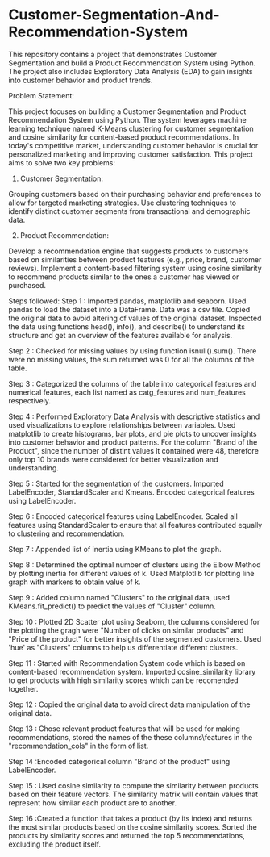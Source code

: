 # Customer-Segmentation-And-Recommendation-System
This repository contains a project that demonstrates Customer Segmentation and build a Product Recommendation System using Python. The project also includes Exploratory Data Analysis (EDA) to gain insights into customer behavior and product trends.

Problem Statement:

This project focuses on building a Customer Segmentation and Product Recommendation System using Python. The system leverages machine learning technique named K-Means clustering for customer segmentation and cosine similarity for content-based product recommendations. In today's competitive market, understanding customer behavior is crucial for personalized marketing and improving customer satisfaction. This project aims to solve two key problems:

1. Customer Segmentation:

Grouping customers based on their purchasing behavior and preferences to allow for targeted marketing strategies. Use clustering techniques to identify distinct customer segments from transactional and demographic data.

2. Product Recommendation:

Develop a recommendation engine that suggests products to customers based on similarities between product features (e.g., price, brand, customer reviews). Implement a content-based filtering system using cosine similarity to recommend products similar to the ones a customer has viewed or purchased.

Steps followed:
Step 1 : Imported pandas, matplotlib and seaborn. Used pandas to load the dataset into a DataFrame. Data was a csv file. Copied the original data to avoid altering of values of the original dataset. Inspected the data using functions head(), info(), and describe() to understand its structure and get an overview of the features available for analysis.

Step 2 : Checked for missing values by using function isnull().sum(). There were no missing values, the sum returned was 0 for all the columns of the table.

Step 3 : Categorized the columns of the table into categorical features and numerical features, each list named as catg_features and num_features respectively.

Step 4 : Performed Exploratory Data Analysis with descriptive statistics and used visualizations to explore relationships between variables. Used matplotlib to create histograms, bar plots, and pie plots to uncover insights into customer behavior and product patterns. For the column "Brand of the Product", since the number of distint values it contained were 48, therefore only top 10 brands were considered for better visualization and understanding.

Step 5 : Started for the segmentation of the customers. Imported LabelEncoder, StandardScaler and  Kmeans. Encoded categorical features using LabelEncoder.

Step 6 : Encoded categorical features using LabelEncoder. Scaled all features using StandardScaler to ensure that all features contributed equally to clustering and recommendation.

Step 7 : Appended list of inertia using KMeans to plot the graph.

Step 8 : Determined the optimal number of clusters using the Elbow Method by plotting inertia for different values of k. Used Matplotlib for plotting line graph with markers to obtain value of k.

Step 9 : Added column named "Clusters" to the original data, used KMeans.fit_predict() to predict the values of "Cluster" column.

Step 10 : Plotted 2D Scatter plot using Seaborn, the columns considered for the plotting the gragh were "Number of clicks on similar products" and "Price of the product" for better insights of the segmented customers. Used 'hue' as "Clusters" columns to help us differentiate different clusters.

Step 11 : Started with Recommendation System code which is based on content-based recommendation system. Imported cosine_similarity library to get products with high similarity scores which can be recomended together.

Step 12 : Copied the original data to avoid direct data manipulation of the original data.

Step 13 : Chose relevant product features that will be used for making recommendations, stored the names of the these columns\features in the "recommendation_cols" in the form of list.

Step 14 :Encoded categorical column "Brand of the product" using LabelEncoder.

Step 15 : Used cosine similarity to compute the similarity between products based on their feature vectors. The similarity matrix will contain values that represent how similar each product are to another.

Step 16 :Created a function that takes a product (by its index) and returns the most similar products based on the cosine similarity scores. Sorted the products by similarity scores and returned the top 5 recommendations, excluding the product itself.
